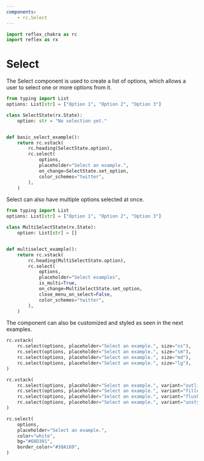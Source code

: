 ```yaml
---
components:
    - rc.Select
---
```


```python exec
import reflex_chakra as rc
import reflex as rx
```

# Select

The Select component is used to create a list of options, which allows a user to select one or more options from it.

```python demo exec
from typing import List
options: List[str] = ["Option 1", "Option 2", "Option 3"]

class SelectState(rx.State):
    option: str = "No selection yet."


def basic_select_example():
    return rc.vstack(
        rc.heading(SelectState.option),
        rc.select(
            options,
            placeholder="Select an example.",
            on_change=SelectState.set_option,
            color_schemes="twitter",
        ),
    )
```

Select can also have multiple options selected at once.

```python demo exec
from typing import List
options: List[str] = ["Option 1", "Option 2", "Option 3"]

class MultiSelectState(rx.State):
    option: List[str] = []


def multiselect_example():
    return rc.vstack(
        rc.heading(MultiSelectState.option),
        rc.select(
            options, 
            placeholder="Select examples", 
            is_multi=True,
            on_change=MultiSelectState.set_option,
            close_menu_on_select=False,
            color_schemes="twitter",
        ),
    )
```

The component can also be customized and styled as seen in the next examples.

```python demo
rc.vstack(
    rc.select(options, placeholder="Select an example.", size="xs"),
    rc.select(options, placeholder="Select an example.", size="sm"),
    rc.select(options, placeholder="Select an example.", size="md"),
    rc.select(options, placeholder="Select an example.", size="lg"),
)
```

```python demo
rc.vstack(
    rc.select(options, placeholder="Select an example.", variant="outline"),
    rc.select(options, placeholder="Select an example.", variant="filled"),
    rc.select(options, placeholder="Select an example.", variant="flushed"),
    rc.select(options, placeholder="Select an example.", variant="unstyled"),
)
```

```python demo
rc.select(
    options,
    placeholder="Select an example.",
    color="white",
    bg="#68D391",
    border_color="#38A169",
)
```

